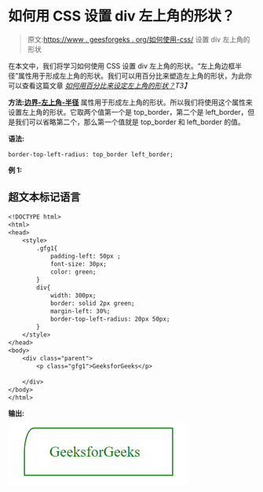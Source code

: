 # 如何用 CSS 设置 div 左上角的形状？

> 原文:[https://www . geesforgeks . org/如何使用-css/](https://www.geeksforgeeks.org/how-to-set-the-shape-of-top-left-corner-of-div-using-css/) 设置 div 左上角的形状

在本文中，我们将学习如何使用 CSS 设置 div 左上角的形状。“左上角边框半径”属性用于形成左上角的形状。我们可以用百分比来塑造左上角的形状，为此你可以查看这篇文章 *[如何用百分比来设定左上角的形状？](https://www.geeksforgeeks.org/how-to-set-the-shape-of-the-top-left-corner-in-percentage/)T3】*

**方法:**[**边界-左上角-半径**](https://www.geeksforgeeks.org/css-border-top-left-radius-property/) 属性用于形成左上角的形状。所以我们将使用这个属性来设置左上角的形状。它取两个值第一个是 top_border，第二个是 left_border，但是我们可以省略第二个，那么第一个值就是 top_border 和 left_border 的值。

**语法:**

```
border-top-left-radius: top_border left_border;
```

**例 1:**

## 超文本标记语言

```
<!DOCTYPE html>
<html>
<head>
    <style>
        .gfg1{
            padding-left: 50px ;
            font-size: 30px;
            color: green;
        }
        div{
            width: 300px;
            border: solid 2px green;
            margin-left: 30%;
            border-top-left-radius: 20px 50px;
        }
    </style>
</head>
<body>
    <div class="parent">
        <p class="gfg1">GeeksforGeeks</p>

    </div>
</body>
</html>
```

**输出:**

![](img/05c9845ae78b877972d038c8eeaf2284.png)